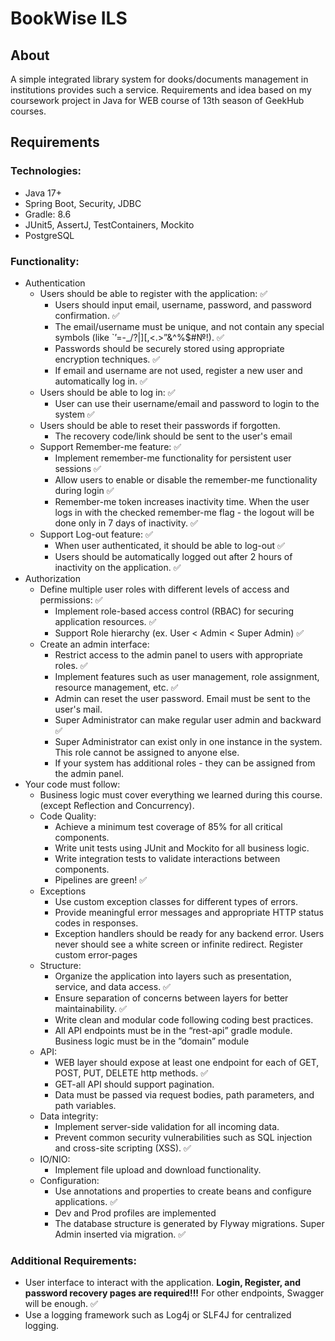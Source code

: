 # BookWise ILS
## About
A simple integrated library system for dooks/documents management in institutions provides such a service. Requirements and idea based on my coursework project in Java for WEB course of 13th season of GeekHub courses.
## Requirements
### **Technologies:**
- Java 17+
- Spring Boot, Security, JDBC
- Gradle: 8.6
- JUnit5, AssertJ, TestContainers, Mockito
- PostgreSQL

### **Functionality:**
- Authentication
    - Users should be able to register with the application: ✅
        - Users should input email, username, password, and password confirmation. ✅
        - The email/username must be unique, and not contain any special symbols (like `’=-\_/?|\][,<.>”&^%$#№!). ✅
        - Passwords should be securely stored using appropriate encryption techniques. ✅
        - If email and username are not used, register a new user and automatically log in. ✅
    - Users should be able to log in: ✅
        - User can use their username/email and password to login to the system ✅
    - Users should be able to reset their passwords if forgotten.
        - The recovery code/link should be sent to the user's email
    - Support Remember-me feature: ✅
        - Implement remember-me functionality for persistent user sessions ✅
        - Allow users to enable or disable the remember-me functionality during login ✅
        - Remember-me token increases inactivity time. When the user logs in with the checked remember-me flag - the logout will be done only in 7 days of inactivity. ✅
    - Support Log-out feature: ✅
        - When user authenticated, it should be able to log-out ✅
        - Users should be automatically logged out after 2 hours of inactivity on the application. ✅
- Authorization
    - Define multiple user roles with different levels of access and permissions: ✅
        - Implement role-based access control (RBAC) for securing application resources. ✅
        - Support Role hierarchy (ex. User < Admin < Super Admin)  ✅
    - Create an admin interface:
        - Restrict access to the admin panel to users with appropriate roles. ✅
        - Implement features such as user management, role assignment, resource management, etc. ✅
        - Admin can reset the user password. Email must be sent to the user's mail.
        - Super Administrator can make regular user admin and backward ✅
        - Super Administrator can exist only in one instance in the system. This role cannot be assigned to anyone else.
        - If your system has additional roles - they can be assigned from the admin panel.
- Your code must follow:
    - Business logic must cover everything we learned during this course. (except Reflection and Concurrency).
    - Code Quality:
        - Achieve a minimum test coverage of 85% for all critical components.
        - Write unit tests using JUnit and Mockito for all business logic.
        - Write integration tests to validate interactions between components.
        - Pipelines are green! ✅
    - Exceptions
        - Use custom exception classes for different types of errors.
        - Provide meaningful error messages and appropriate HTTP status codes in responses.
        - Exception handlers should be ready for any backend error. Users never should see a white screen or infinite redirect. Register custom error-pages
    - Structure:
        - Organize the application into layers such as presentation, service, and data access. ✅
        - Ensure separation of concerns between layers for better maintainability. ✅
        - Write clean and modular code following coding best practices.
        - All API endpoints must be in the “rest-api” gradle module. Business logic must be in the ”domain” module
    - API:
        - WEB layer should expose at least one endpoint for each of GET, POST, PUT, DELETE http methods. ✅
        - GET-all API should support pagination.
        - Data must be passed via request bodies, path parameters, and path variables.
    - Data integrity:
        - Implement server-side validation for all incoming data.
        - Prevent common security vulnerabilities such as SQL injection and cross-site scripting (XSS). ✅
    - IO/NIO:
        - Implement file upload and download functionality.
    - Configuration:
        - Use annotations and properties to create beans and configure applications. ✅
        - Dev and Prod profiles are implemented
        - The database structure is generated by Flyway migrations. Super Admin inserted via migration. ✅



### **Additional Requirements:**
- User interface to interact with the application. **Login, Register, and password recovery pages are required!!!** For other endpoints, Swagger will be enough. ✅
- Use a logging framework such as Log4j or SLF4J for centralized logging.
